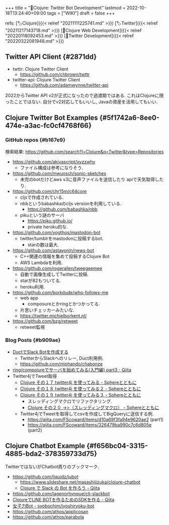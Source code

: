 +++
title = "📝Clojure: Twitter Bot Development"
lastmod = 2022-10-18T13:24:40+09:00
tags = ["WIKI"]
draft = false
+++

refs: [🏷Clojure]({{< relref "20211111225741.md" >}}) [🏷Twitter]({{< relref "20211217143718.md" >}}) [📝Clojure Web Development]({{< relref "20220118092453.md" >}}) [📂Twitter Development]({{< relref "20220322081948.md" >}})


## Twitter API Client {#2871dd}

-   twttr: Clojure Twitter Client
    -   <https://github.com/chbrown/twttr>
-   twitter-api: Clojure Twitter Client
    -   <https://github.com/adamwynne/twitter-api>

2022からTwitter API v2が正式になったので過渡期ではある.
これはClojureに限ったことではない.
自分でv2対応してもいいし, Javaの資産を活用してもいい.


## Clojure Twitter Bot Examples {#5f1742a6-8ee0-474e-a3ac-fc0cf4768f66}


### GitHub repos {#b167e9}

検索結果: <https://github.com/search?l=Clojure&q=Twitter&type=Repositories>

-   <https://github.com/akivascript/xyzzwhy>
    -   ファイル構成は参考になりそう.
-   <https://github.com/mwunsch/sonic-sketches>
    -   未完のbotだけどaws s3に音声ファイルを送信したり apiで天気取得したり.
-   <https://github.com/chr15m/c64core>
    -   cljsで作成されている.
    -   nbbというbabashkaのcljs versionを利用している.
        -   <https://github.com/babashka/nbb>
    -   pikuという謎のサーバ
        -   <https://piku.github.io/>
        -   private heroku的な.
-   <https://github.com/yogthos/mastodon-bot>
    -   twitter/tumblrをmastodonに投稿するbot.
        -   starの数は最大.
-   <https://github.com/astavonin/news-bot>
    -   C++関連の情報を集めて投稿するClojure Bot
    -   AWS Lambdaを利用.
-   <https://github.com/rogerallen/tweegeemee>
    -   自動で画像生成してTwitterに投稿.
    -   starが82もついてる.
    -   heroku利用.
-   <https://github.com/borkdude/who-follows-me>
    -   web app
        -   composureとかringとかつかってる.
    -   片思いチェッカーみたいな.
    -   <https://twitter.michielborkent.nl/>
-   <https://github.com/bzg/retweet>
    -   retweet監視


### Blog Posts {#b909ae}

-   [DuctでSlack Botを作成する](https://blog.nijohando.jp/post/clojure-duct-slack-bot/)
    -   TwitterからSlackへのリレー, Duct利用例.
    -   <https://github.com/nijohando/chabonze>
-   [ring/compojureでサーバを始めてみる(入門編) part3 - Qiita](https://qiita.com/func-hs/items/738eff7d384236d276bd)
-   Twitter4jでTweet取得
    -   [Clojure その１７ twitter4j を使ってみる - Sphereとともに](https://fscoward.hateblo.jp/entry/2013/12/26/003808)
    -   [Clojure その１８ twitter4j を使ってみる２ - Sphereとともに](https://fscoward.hateblo.jp/entry/2013/12/26/221708)
    -   [Clojure その１９ twitter4j を使ってみる３ - Sphereとともに](https://fscoward.hateblo.jp/entry/2013/12/26/230333)
        -   スレッディングマクロでリファクタリング.
        -   [Clojure その２０ ->>（スレッディングマクロ） - Sphereとともに](https://fscoward.hateblo.jp/entry/2013/12/28/032821)
    -   Twitter4jでTweetを取得してcsvを作成してBigQueryに送信する例.
        -   <https://qiita.com/FScoward/items/d10a69f3fa94e9620ae2> (part1)
        -   <https://qiita.com/FScoward/items/326479ba990c7c6d805e> (part2)


## Clojure Chatbot Example {#f656bc04-3315-4885-bda2-378359733d75}

TwitterではないがChatbot周りのブックマーク.

-   <https://github.com/liquidz/jubot>
    -   <https://www.slideshare.net/masashiiizuka/clojure-chatbot>
    -   [Clojure で Slack の Bot を作ろう - Qiita](https://qiita.com/uochan/items/b934ff9536aa4948a261)
-   <https://github.com/lagenorhynque/clj-slackbot>
-   [ClojureでLINE BOTを作るためのSDKを作る - Qiita](https://qiita.com/xorphitus/items/2df261ac5951d09a436b)
-   [女子力Bot -  syobochim/jyoshiryoku-bot](https://github.com/syobochim/jyoshiryoku-bot)
-   <https://github.com/athos/applicosan>
-   <https://github.com/athos/parabola>
